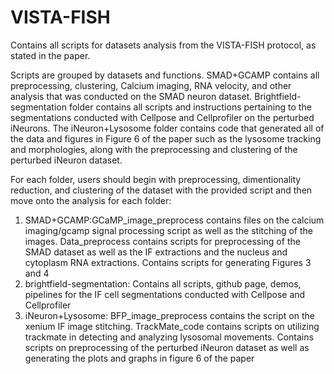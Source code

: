 # VISTA-FISH
Contains all scripts for datasets analysis from the VISTA-FISH protocol, as stated in the paper.

Scripts are grouped by datasets and functions. SMAD+GCAMP contains all preprocessing, clustering, Calcium imaging, RNA velocity, and other analysis that was conducted on the SMAD neuron dataset. Brightfield-segmentation folder contains all scripts and instructions pertaining to the segmentations conducted with Cellpose and Cellprofiler on the perturbed iNeurons. The iNeuron+Lysosome folder contains code that generated all of the data and figures in Figure 6 of the paper such as the lysosome tracking and morphologies, along with the preprocessing and clustering of the perturbed iNeuron dataset. 

For each folder, users should begin with preprocessing, dimentionality reduction, and clustering of the dataset with the provided script and then move onto the analysis for each folder:
1) SMAD+GCAMP:GCaMP_image_preprocess contains files on the calcium imaging/gcamp signal processing script as well as the stitching of the images. Data_preprocess contains scripts for preprocessing of the SMAD dataset as well as the IF extractions and the nucleus and cytoplasm RNA                 extractions. Contains scripts for generating Figures 3 and 4
2) brightfield-segmentation: Contains all scripts, github page, demos, pipelines for the IF cell segmentations conducted with Cellpose and Cellprofiler
3) iNeuron+Lysosome: BFP_image_preprocess contains the script on the xenium IF image stitching. TrackMate_code contains scripts on utilizing trackmate in detecting and analyzing lysosomal movements. Contains scripts on preprocessing of the perturbed iNeuron dataset as well as generating the plots and graphs in figure 6 of the paper


    
